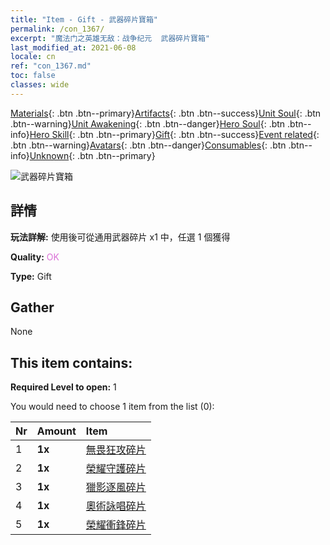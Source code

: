 ```yaml
---
title: "Item - Gift - 武器碎片寶箱"
permalink: /con_1367/
excerpt: "魔法门之英雄无敌：战争纪元  武器碎片寶箱"
last_modified_at: 2021-06-08
locale: cn
ref: "con_1367.md"
toc: false
classes: wide
---
```

 [Materials](/ItemsCN/){: .btn .btn--primary}[Artifacts](/ItemsCN/Artifacts/){: .btn .btn--success}[Unit Soul](/ItemsCN/UnitSoul/){: .btn .btn--warning}[Unit Awakening](/ItemsCN/UnitAwakening/){: .btn .btn--danger}[Hero Soul](/ItemsCN/HeroSoul/){: .btn .btn--info}[Hero Skill](/ItemsCN/HeroSkill/){: .btn .btn--primary}[Gift](/ItemsCN/Gift/){: .btn .btn--success}[Event related](/ItemsCN/Events/){: .btn .btn--warning}[Avatars](/ItemsCN/Avatars/){: .btn .btn--danger}[Consumables](/ItemsCN/Consumables/){: .btn .btn--info}[Unknown](/ItemsCN/Unknown/){: .btn .btn--primary}

 ![武器碎片寶箱](/images/t/i_906044.png)

## 詳情
 **玩法詳解:** 使用後可從通用武器碎片 x1 中，任選 1 個獲得

 **Quality:** <span style="color: #DA70D6">OK</span>

 **Type:** Gift

## Gather

  None

## This item contains:

 **Required Level to open:** 1

 You would need to choose 1 item from the list (0):

  | Nr | Amount |     Item    |
  |:---|:-------|:------------|
  | 1 |  **1x** | [無畏狂攻碎片](/cn/Items/con_912/) |  | 
  | 2 |  **1x** | [榮耀守護碎片](/cn/Items/con_913/) |  | 
  | 3 |  **1x** | [獵影逐風碎片](/cn/Items/con_914/) |  | 
  | 4 |  **1x** | [奧術詠唱碎片](/cn/Items/con_915/) |  | 
  | 5 |  **1x** | [榮耀衝鋒碎片](/cn/Items/con_916/) |  | 
